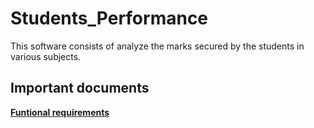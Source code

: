 # Students_Performance
This software consists of analyze the marks secured by the students in various subjects.

## Important documents
[ **Funtional requirements** ](https://docs.google.com/document/d/1kjheYaw0f0OE7OHN7IJmPgISDKB7Irt8vXzq28fp9zE/edit?usp=sharing)
